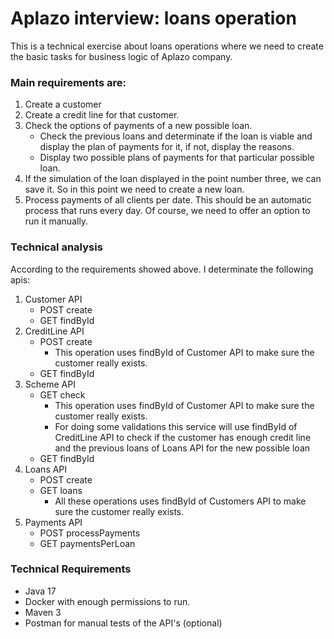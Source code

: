# Aplazo interview: loans operation
This is a technical exercise about loans operations where we need to create the basic tasks for business logic of Aplazo company.

### Main requirements are:
1. Create a customer
2. Create a credit line for that customer.
3. Check the options of payments of a new possible loan.
    - Check the previous loans and determinate if the loan is viable and display the plan of payments for it, if not, display the reasons.
    - Display two possible plans of payments for that particular possible loan.
4. If the simulation of the loan displayed in the point number three, we can save it. So in this point we need to create a new loan.
5. Process payments of all clients per date. This should be an automatic process that runs every day. Of course, we need to offer an option to run it manually.

### Technical analysis
According to the requirements showed above. I determinate the following apis:
1. Customer API
   - POST create
   - GET findById
2. CreditLine API
   - POST create
     - This operation uses findById of Customer API to make sure the customer really exists.
   - GET findById
3. Scheme API
   - GET check
     - This operation uses findById of Customer API to make sure the customer really exists.
     - For doing some validations this service will use findById of CreditLine API to check if the customer has enough credit line and the previous loans of Loans API for the new possible loan
   - GET findById
4. Loans API
    - POST create
    - GET loans
      - All these operations uses findById of Customers API to make sure the customer really exists.
5. Payments API
   - POST processPayments
   - GET paymentsPerLoan

### Technical Requirements
- Java 17
- Docker with enough permissions to run.
- Maven 3
- Postman for manual tests of the API's (optional)